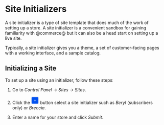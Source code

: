 # Site Initializers [](id=site-initializers)

A site initializer is a type of site template that does much of the work of
setting up a store. A site initializer is a convenient sandbox for gaining
familiarity with @commerce@ but it can also be a head start on setting up a live
site.

Typically, a site initializer gives you a theme, a set of customer-facing pages
with a working interface, and a sample catalog.

## Initializing a Site [](id=initializing-a-site)

To set up a site using an initializer, follow these steps:

1.  Go to *Control Panel* &rarr; *Sites* &rarr; *Sites*.

2.  Click the ![Add](../../images/icon-add.png) button select a site initializer
    such as *Beryl* (subscribers only) or *Breccia*.

3.  Enter a name for your store and click *Submit*.

